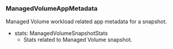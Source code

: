 ### ManagedVolumeAppMetadata
Managed Volume workload related app metadata for a snapshot.

- stats: ManagedVolumeSnapshotStats
  - Stats related to Managed Volume snapshot.
